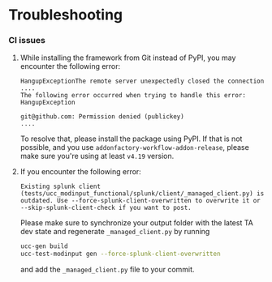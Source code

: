 # Troubleshooting

### CI issues
1. While installing the framework from Git instead of PyPI, you may encounter the following error:
    ```
    HangupExceptionThe remote server unexpectedly closed the connection
    ....
    The following error occurred when trying to handle this error:
    HangupException
    
    git@github.com: Permission denied (publickey)
    ....
    ```
    
    To resolve that, please install the package using PyPI. If that is not possible, and you use `addonfactory-workflow-addon-release`, please make sure you're using at least `v4.19` version.
2. If you encounter the following error:
    ```
    Existing splunk client (tests/ucc_modinput_functional/splunk/client/_managed_client.py) is outdated. Use --force-splunk-client-overwritten to overwrite it or --skip-splunk-client-check if you want to post.
    ```
    Please make sure to synchronize your output folder with the latest TA dev state and regenerate `_managed_client.py` by running 

    ```bash
   ucc-gen build 
   ucc-test-modinput gen --force-splunk-client-overwritten
   ```
   and add the `_managed_client.py` file to your commit.